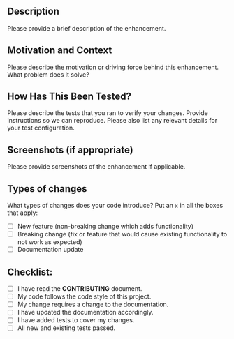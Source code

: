 ## Description

Please provide a brief description of the enhancement.

## Motivation and Context

Please describe the motivation or driving force behind this enhancement. What problem does it solve?

## How Has This Been Tested?

Please describe the tests that you ran to verify your changes. Provide instructions so we can reproduce. Please also list any relevant details for your test configuration.

## Screenshots (if appropriate)

Please provide screenshots of the enhancement if applicable.

## Types of changes

What types of changes does your code introduce? Put an `x` in all the boxes that apply:

- [ ] New feature (non-breaking change which adds functionality)
- [ ] Breaking change (fix or feature that would cause existing functionality to not work as expected)
- [ ] Documentation update

## Checklist:

- [ ] I have read the **CONTRIBUTING** document.
- [ ] My code follows the code style of this project.
- [ ] My change requires a change to the documentation.
- [ ] I have updated the documentation accordingly.
- [ ] I have added tests to cover my changes.
- [ ] All new and existing tests passed.
